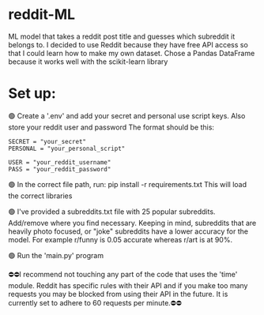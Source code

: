 # reddit-ML
ML model that takes a reddit post title and guesses which subreddit it belongs to.
I decided to use Reddit because they have free API access so that I could learn how to make my own dataset. 
Chose a Pandas DataFrame because it works well with the scikit-learn library 

<h1>Set up:</h1>

🟢 Create a '.env' and add your secret and personal use script keys. Also store your reddit user and password
    The format should be this:

    SECRET = "your_secret"
    PERSONAL = "your_personal_script"

    USER = "your_reddit_username"
    PASS = "your_reddit_password"

🟢 In the correct file path, run: pip install -r requirements.txt
    This will load the correct libraries
    
🟢 I've provided a subreddits.txt file with 25 popular subreddits. Add/remove where you find necessary. Keeping in mind, subreddits that are heavily photo focused, or "joke" subreddits have a lower
accuracy for the model. For example r/funny is 0.05 accurate whereas r/art is at 90%. 

🟢 Run the 'main.py' program

⛔⛔I recommend not touching any part of the code that uses the 'time' module. Reddit has specific rules with their API and if you make too many requests 
you may be blocked from using their API in the future. It is currently set to adhere to 60 requests per minute.⛔⛔
